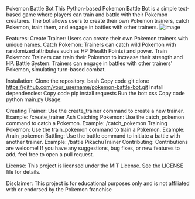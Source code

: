 
Pokemon Battle Bot
This Python-based Pokemon Battle Bot is a simple text-based game where players can train and battle with their Pokemon creatures. The bot allows users to create their own Pokemon trainers, catch Pokemon, train them, and engage in battles with other trainers.
![image](https://github.com/Pyromas/Mybot/assets/156571384/54d33b87-c9f4-4a75-a64d-47f29cd46807)

Features:
Create Trainer: Users can create their own Pokemon trainers with unique names.
Catch Pokemon: Trainers can catch wild Pokemon with randomized attributes such as HP (Health Points) and power.
Train Pokemon: Trainers can train their Pokemon to increase their strength and HP.
Battle System: Trainers can engage in battles with other trainers' Pokemon, simulating turn-based combat.

Installation:
Clone the repository:
bash
Copy code
git clone https://github.com/your_username/pokemon-battle-bot.git
Install dependencies:
Copy code
pip install requests
Run the bot:
css
Copy code
python main.py
Usage:

Creating Trainer:
Use the create_trainer command to create a new trainer. Example: /create_trainer Ash
Catching Pokemon:
Use the catch_pokemon command to catch a Pokemon. Example: /catch_pokemon
Training Pokemon:
Use the train_pokemon command to train a Pokemon. Example: /train_pokemon
Battling:
Use the battle command to initiate a battle with another trainer. Example: /battle PikachuTrainer
Contributing:
Contributions are welcome! If you have any suggestions, bug fixes, or new features to add, feel free to open a pull request.

License:
This project is licensed under the MIT License. See the LICENSE file for details.

Disclaimer:
This project is for educational purposes only and is not affiliated with or endorsed by the Pokemon franchise

 
